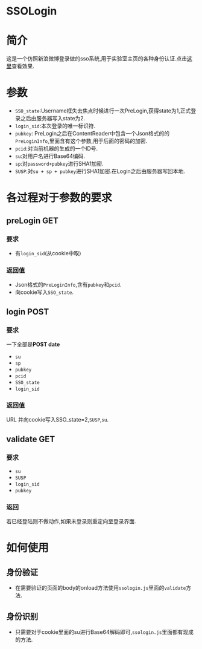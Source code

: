 SSOLogin
========

# 简介 #

这是一个仿照新浪微博登录做的sso系统,用于实验室主页的各种身份认证.点击[这里](http://202.206.64.193/SSOLogin)查看效果.

# 参数 #

- `SSO_state`:Username框失去焦点时候进行一次PreLogin,获得state为1,正式登录之后由服务器写入state为2.
- `login_sid`:本次登录的唯一标识符.
- `pubkey`: PreLogin之后在ContentReader中包含一个Json格式的的`PreLoginInfo`,里面含有这个参数,用于后面的密码的加密.
- `pcid`:对当前机器的生成的一个ID号.
- `su`:对用户名进行Base64编码.
- `sp`:对`password+pubkey`进行SHA1加密.
- `SUSP`:对`su + sp + pubkey`进行SHA1加密.在Login之后由服务器写回本地.

# 各过程对于参数的要求 #

## preLogin  **GET** ##

### 要求 ###
- 有`login_sid`(从cookie中取)

### 返回值 ###
- Json格式的`PreLoginInfo`,含有`pubkey`和`pcid`.
- 向cookie写入`SSO_state`.

## login  **POST** ##

### 要求 ###

一下全部是**POST date**

- `su`
- `sp`
- `pubkey`
- `pcid`
- `SSO_state`
- `login_sid`

### 返回值 ###

URL
并向cookie写入SSO_state=2,`SUSP`,`su`.

## validate **GET** ##

### 要求 ###

- `su`
- `SUSP`
- `login_sid`
- `pubkey`

### 返回 ###

若已经登陆则不做动作,如果未登录则重定向至登录界面.

# 如何使用 #

## 身份验证 ##

- 在需要验证的页面的body的onload方法使用`ssologin.js`里面的`validate`方法.

## 身份识别 ##

- 只需要对于cookie里面的su进行Base64解码即可,`ssologin.js`里面都有现成的方法.